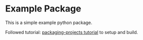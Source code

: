 # Example Package

This is a simple example python package. 

Followed tutorial:
[packaging-projects tutorial](https://packaging.python.org/en/latest/tutorials/packaging-projects/)
to setup and build.